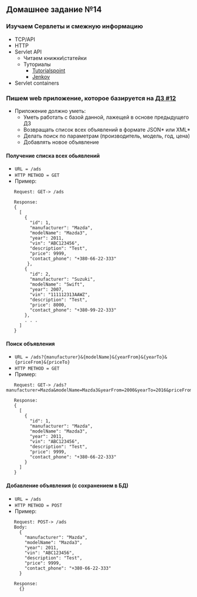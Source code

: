 ## Домашнее задание №14

### Изучаем Сервлеты и смежную информацию
 * TCP/API
 * HTTP
 * Servlet API
   + Читаем книжки\статейки
   + Туториалы
     - [Tutorialspoint](http://www.tutorialspoint.com/servlets/)
     - [Jenkov](http://tutorials.jenkov.com/java-servlets/index.html)
 * Servlet containers

### Пишем web приложение, которое базируется на [ДЗ #12](https://github.com/rxn1d/courses/blob/master/topic12/topic12_home_work.md)
 * Приложение должно уметь:
   + Уметь работать с базой данной, лажещей в основе предыдущего ДЗ
   + Возвращать список всех объявлений в формате JSON* или XML*
   + Делать поиск по параметрам (производитель, модель, год, цена)
   + Добавлять новое объявление

#### Получение списка всех обьявлений
 * `URL = /ads`
 * `HTTP METHOD = GET`
 * Пример:
  ```
     Request: GET-> /ads

     Response:
     {
       [
         {
           "id": 1,
           "manufacturer": "Mazda",
           "modelName": "Mazda3",
           "year": 2011,
           "vin": "ABC123456",
           "description": "Test",
           "price": 9999,
           "contact_phone": "+380-66-22-333"
          },
         {
           "id": 2,
           "manufacturer": "Suzuki",
           "modelName": "Swift",
           "year": 2007,
           "vin": "111112313AAWZ",
           "description": "Test",
           "price": 8000,
           "contact_phone": "+380-99-22-333"
         },
         . . .
       ]
     }
  ```
#### Поиск объявления
 * `URL = /ads?{manufacturer}&{modelName}&{yearFrom}&{yearTo}&{priceFrom}&{priceTo}`
 * `HTTP METHOD = GET`
 * Пример:
 ```
    Request: GET-> /ads?manufacturer=Mazda&modelName=Mazda3&yearFrom=2000&yearTo=2016&priceFrom=1000&priceTo=10000

    Response:
    {
      [
        {
          "id": 1,
          "manufacturer": "Mazda",
          "modelName": "Mazda3",
          "year": 2011,
          "vin": "ABC123456",
          "description": "Test",
          "price": 9999,
          "contact_phone": "+380-66-22-333"
        }
      ]
    }
 ```

#### Добавление объявления (с сохранением в БД)
 * `URL = /ads`
 * `HTTP METHOD = POST`
 * Пример:
  ```
     Request: POST-> /ads
     Body:
       {
         "manufacturer": "Mazda",
         "modelName": "Mazda3",
         "year": 2011,
         "vin": "ABC123456",
         "description": "Test",
         "price": 9999,
         "contact_phone": "+380-66-22-333"
       }

     Response:
       {}
  ```


